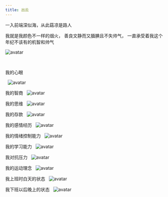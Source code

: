 ```yaml
---
title: 出云  
---
```


一入前端深似海，从此菇凉是路人

我就是我颜色不一样的烟火， 善良文静而又腼腆且不失帅气， 一直承受着我这个年纪不该有的机智和帅气

![avatar](https://timgsa.baidu.com/timg?image&quality=80&size=b9999_10000&sec=1526488799455&di=4ff62f70fef743ebd154a6255164bb40&imgtype=0&src=http%3A%2F%2Fp.chanyouji.cn%2F1406033158%2F3s5ziczv0x9dmzby0yqf1obft.jpg)


&nbsp;&nbsp;



我的心眼

&nbsp;
![avatar](http://5b0988e595225.cdn.sohucs.com/images/20170906/d4e863705e994906ade0cb1aadc93987.jpeg)

我的智商
&nbsp;
![avatar](http://5b0988e595225.cdn.sohucs.com/images/20170906/368c6645003f4bc98d18fd6f3af448cd.png)

我的思维
&nbsp;
![avatar](http://5b0988e595225.cdn.sohucs.com/images/20170906/d2526cc727f1438fbdaf18769e267862.jpeg)

我的存款
&nbsp;
![avatar](http://5b0988e595225.cdn.sohucs.com/images/20170906/1afa05b323e24e5c91060483319c1950.jpeg)


我的感情经历
&nbsp;
![avatar](http://5b0988e595225.cdn.sohucs.com/images/20170906/51a8acf2d37c4481a6daafa1c18d2f6f.png)

我的情绪控制能力
&nbsp;
![avatar](http://5b0988e595225.cdn.sohucs.com/images/20170906/2256db32ddb54f47a2dfc986c5ced9cf.jpeg)

我的学习能力
&nbsp;
![avatar](http://5b0988e595225.cdn.sohucs.com/images/20170906/e117b6a355284ce88facd8ac8259a1b8.jpeg)


我对抗压力
&nbsp;
![avatar](http://5b0988e595225.cdn.sohucs.com/images/20170906/6cfc5e62b3bf422795a18b49f80ce11a.jpeg)

我的运动理念
&nbsp;
![avatar](http://5b0988e595225.cdn.sohucs.com/images/20170906/0339efd9243a4c48ace00ee2a3e9c938.gif)

我上班时白天的状态
&nbsp;
![avatar](http://5b0988e595225.cdn.sohucs.com/images/20170906/235a552dcc9a45e78d17a324125b8917.jpeg)

我下班以后晚上的状态
&nbsp;
![avatar](http://5b0988e595225.cdn.sohucs.com/images/20170906/1b4ae6ddfae24975ab946bcd4ab016dc.jpeg)